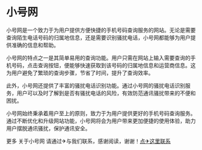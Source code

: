 # 小号网

小号网是一个致力于为用户提供方便快捷的手机号码查询服务的网站。无论是需要查询陌生电话号码的归属地信息，还是需要识别骚扰电话，小号网都能够为用户提供准确的信息和帮助。

小号网的特点之一是其简单易用的查询功能。用户只需在网站上输入需要查询的手机号码，点击查询按钮，便能够快速获取到该号码的归属地信息和运营商信息。这为用户避免了繁琐的查询步骤，节省了时间，提升了查询效率。

此外，小号网还提供了丰富的骚扰电话识别功能。通过小号网的骚扰电话识别服务，用户可以及时了解到是否有骚扰电话的风险，有效防范通讯骚扰带来的不便和困扰。

小号网始终秉承着用户至上的原则，致力于为用户提供更好的手机号码查询服务。通过不断优化和升级网站功能，小号网将会为用户带来更加便捷的使用体验，助力用户摆脱通讯骚扰，保护通讯安全。

更多 关于小号网 请通过✈与我们联系，感谢阅读，谢谢！[点✈这里联系](https://ww.k02.cc)